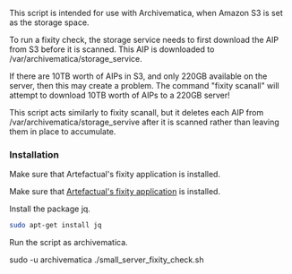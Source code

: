 This script is intended for use with Archivematica, when Amazon S3 is set as the storage space.

To run a fixity check, the storage service needs to first download the AIP from S3 before it is scanned. This AIP is downloaded to /var/archivematica/storage_service.

If there are 10TB worth of AIPs in S3, and only 220GB available on the server, then this may create a problem. The command "fixity scanall" will attempt to download 10TB worth of AIPs to a 220GB server!

This script acts similarly to fixity scanall, but it deletes each AIP from /var/archivematica/storage_servive after it is scanned rather than leaving them in place to accumulate.

### Installation ###

Make sure that Artefactual's fixity application is installed.

Make sure that [Artefactual's fixity application](https://www.archivematica.org/en/docs/storage-service-0.13/fixity/) is installed.

Install the package jq.

```bash
sudo apt-get install jq
```

Run the script as archivematica.

sudo -u archivematica ./small_server_fixity_check.sh

